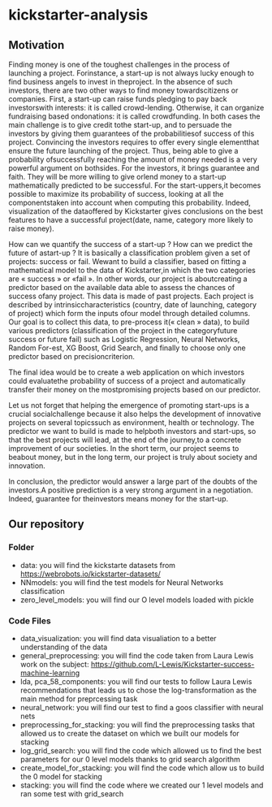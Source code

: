 # kickstarter-analysis

## Motivation

Finding money is one of the toughest challenges in the process of launching a project. Forinstance, a start-up is not always lucky enough to find business angels to invest in theproject. In the absence of such investors, there are two other ways to find money towardscitizens or companies.  First, a start-up can raise funds pledging to pay back investorswith interests: it is called crowd-lending. Otherwise, it can organize fundraising based ondonations: it is called crowdfunding. In both cases the main challenge is to give credit tothe start-up, and to persuade the investors by giving them guarantees of the probabilitiesof success of this project. Convincing the investors requires to offer every single elementthat ensure the future launching of the project. Thus, being able to give a probability ofsuccessfully reaching the amount of money needed is a very powerful argument on bothsides. For the investors, it brings guarantee and faith. They will be more willing to give orlend money to a start-up mathematically predicted to be successful. For the start-uppers,it becomes possible to maximize its probability of success, looking at all the componentstaken into account when computing this probability.  Indeed, visualization of the dataoffered by Kickstarter gives conclusions on the best features to have a successful project(date, name, category more likely to raise money).

How can we quantify the success of a start-up ? How can we predict the future of astart-up ? It is basically a classification problem given a set of projects: success or fail. Wewant to build a classifier, based on fitting a mathematical model to the data of Kickstarter,in which the two categories are « success » or «fail ». In other words, our project is aboutcreating a predictor based on the available data able to assess the chances of success ofany project. This data is made of past projects. Each project is described by intrinsiccharacteristics (country, date of launching, category of project) which form the inputs ofour model through detailed columns. Our goal is to collect this data, to pre-process it(« clean » data), to build various predictors (classification of the project in the categoryfuture success or future fail) such as Logistic Regression, Neural Networks, Random For-est, XG Boost, Grid Search, and finally to choose only one predictor based on precisioncriterion.

The final idea would be to create a web application on which investors could evaluatethe probability of success of a project and automatically transfer their money on the mostpromising projects based on our predictor.

Let us not forget that helping the emergence of promoting start-ups is a crucial socialchallenge because it also helps the development of innovative projects on several topicssuch as environment, health or technology. The predictor we want to build is made to helpboth investors and start-ups, so that the best projects will lead, at the end of the journey,to a concrete improvement of our societies. In the short term, our project seems to beabout money, but in the long term, our project is truly about society and innovation.

In conclusion, the predictor would answer a large part of the doubts of the investors.A positive prediction is a very strong argument in a negotiation. Indeed, guarantee for theinvestors means money for the start-up.

## Our repository

### Folder
- data: you will find the kickstarte datasets from https://webrobots.io/kickstarter-datasets/
- NNmodels: you will find the test models for Neural Networks classification
- zero_level_models: you will find our O level models loaded with pickle

### Code Files
- data_visualization: you will find data visualiation to a better understanding of the data
- general_preprocessing: you will find the code taken from Laura Lewis work on the subject: https://github.com/L-Lewis/Kickstarter-success-machine-learning
- lda, pca_58_components: you will find our tests to follow Laura Lewis recommendations that leads us to chose the log-transformation as the main method for preprcessing task
- neural_network: you will find our test to find a goos classifier with neural nets
- preprocessing_for_stacking: you will find the preprocessing tasks that allowed us to create the dataset on which we built our models for stacking
- log_grid_search: you will find the code which allowed us to find the best parameters for our 0 level models thanks to grid search algorithm
- create_model_for_stacking: you will find the code which allow us to build the 0 model for stacking
- stacking: you will find the code where we created our 1 level models and ran some test with grid_search
